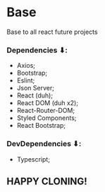 # Base
Base to all react future projects 

### Dependencies ⬇:

* Axios;
* Bootstrap;
* Eslint;
* Json Server;
* React (duh);
* React DOM (duh x2);
* React-Router-DOM;
* Styled Components;
* React Bootstrap;

### DevDependencies ⬇:
* Typescript;

## HAPPY CLONING!